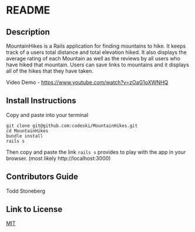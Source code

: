 # README

## Description
MountainHikes is a Rails application for finding mountains to hike. It keeps track of a users total distance and total elevation hiked. It also displays the average rating of each Mountain as well as the reviews by all users who have hiked that mountain. Users can save links to mountains and it displays all of the hikes that they have taken. 

Video Demo - https://www.youtube.com/watch?v=zOaG1oXWNHQ

## Install Instructions
Copy and paste into your terminal
```
git clone git@github.com:codeski/MountainHikes.git
cd MountainHikes
bundle install
rails s
```
Then copy and paste the link `rails s` provides to play with the app in your browser. (most likely http://localhost:3000)

## Contributors Guide
Todd Stoneberg

## Link to License
[MIT](https://choosealicense.com/licenses/mit/)

